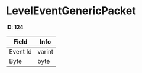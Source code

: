 # LevelEventGenericPacket

**ID: 124**  

<table><thead><tr><th>Field</th><th>Info</th></tr></thead><tbody>
<tr><td>Event Id</td><td>varint</td></tr>
<tr><td>Byte</td><td>byte</td></tr>
</tbody></table>